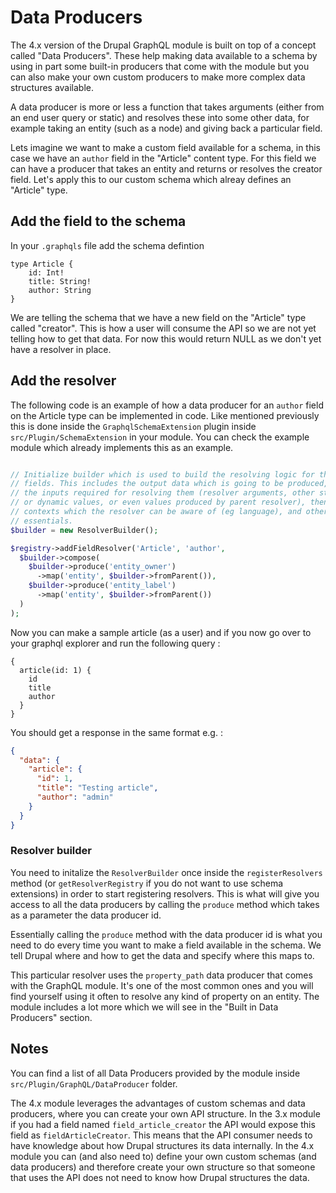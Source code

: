 # Data Producers

The 4.x version of the Drupal GraphQL module is built on top of a concept called "Data Producers". These help making data available to a schema by using in part some built-in producers that come with the module but you can also make your own custom producers to make more complex data structures available.

A data producer is more or less a function that takes arguments (either from an end user query or static) and resolves these into some other data, for example taking an entity (such as a node) and giving back a particular field.

Lets imagine we want to make a custom field available for a schema, in this case we have an `author` field in the "Article" content type. For this field we can have a producer that takes an entity and returns or resolves the creator field. Let's apply this to our custom schema which alreay defines an "Article" type.

## Add the field to the schema

In your `.graphqls` file add the schema defintion

```
type Article {
    id: Int!
    title: String!
    author: String
}
```

We are telling the schema that we have a new field on the "Article" type called "creator". This is how a user will consume the API so we are not yet telling how to get that data. For now this would return NULL as we don't yet have a resolver in place.

## Add the resolver

The following code is an example of how a data producer for an `author` field on the Article type can be implemented in code. Like mentioned previously this is done inside the `GraphqlSchemaExtension` plugin inside `src/Plugin/SchemaExtension` in your module. You can check the example
module which already implements this as an example.

```php

// Initialize builder which is used to build the resolving logic for the
// fields. This includes the output data which is going to be produced,
// the inputs required for resolving them (resolver arguments, other static
// or dynamic values, or even values produced by parent resolver), then the
// contexts which the resolver can be aware of (eg language), and other
// essentials.
$builder = new ResolverBuilder();

$registry->addFieldResolver('Article', 'author',
  $builder->compose(
    $builder->produce('entity_owner')
      ->map('entity', $builder->fromParent()),
    $builder->produce('entity_label')
      ->map('entity', $builder->fromParent())
  )
);
```
Now you can make a sample article (as a user) and if you now go over to your graphql explorer and run the following query : 

```
{
  article(id: 1) {
    id
    title
    author
  }
}
``` 

You should get a response in the same format e.g. : 

```json
{
  "data": {
    "article": {
      "id": 1,
      "title": "Testing article",
      "author": "admin"
    }
  }
}
``` 

### Resolver builder

You need to initalize the `ResolverBuilder` once inside the `registerResolvers` method (or `getResolverRegistry` if you do not want to use schema extensions) in order to start registering resolvers. This is what will give you access to all the data producers by calling the `produce` method which takes as a parameter the data producer id.

Essentially calling the `produce` method with the data producer id is what you need to do every time you want to make a field available in the schema. We tell Drupal where and how to get the data and specify where this maps to.

This particular resolver uses the `property_path` data producer that comes with the GraphQL module. It's one of the most common ones and you will find yourself using it often to resolve any kind of property on an entity. The module includes a lot more which we will see in the "Built in Data Producers" section.

## Notes

You can find a list of all Data Producers provided by the module inside `src/Plugin/GraphQL/DataProducer` folder.

The 4.x module leverages the advantages of custom schemas and data producers, where you can create your own API structure. In the 3.x module if you had a field named `field_article_creator` the API would expose this field as `fieldArticleCreator`. This means that the API consumer needs to have knowledge about how Drupal structures its data internally.
In the 4.x module you can (and also need to) define your own custom schemas (and data producers) and therefore create your own structure so that someone that uses the API does not need to know how Drupal structures the data.
